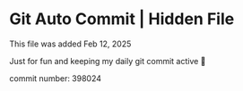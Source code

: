 # Git Auto Commit | Hidden File

This file was added Feb 12, 2025

Just for fun and keeping my daily git commit active 🤪

commit number: 398024
